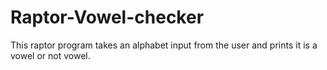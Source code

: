 # Raptor-Vowel-checker
This raptor program takes an alphabet input from the user and prints it is a vowel or not vowel. 
